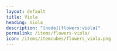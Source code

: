 ```yaml
---
layout: default
title: Viola
heading: Viola
description: "[node][flowers:viola]"
permalink: /items/flowers-viola/
icon: /items/itemcubes/flowers_viola.png
---
```

